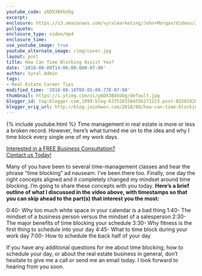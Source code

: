 ```yaml
---
youtube_code: y6DX3BXkUOg
excerpt:
enclosure: https://s3.amazonaws.com/vyralmarketing/John+Morgan/Videos/2018/August/East+Valley+Real+Estate+Careers-+How+Can+Time+Blocking+Assist+You%253F.mp4
pullquote:
enclosure_type: video/mp4
enclosure_time:
use_youtube_image: true
youtube_alternate_image: /img/cover.jpg
layout: post
title: How Can Time Blocking Assist You?
date: '2018-08-09T14:06:00.000-07:00'
author: Vyral Admin
tags:
- Real Estate Career Tips
modified_time: '2018-08-10T08:05:09.778-07:00'
thumbnail: https://i.ytimg.com/vi/y6DX3BXkUOg/default.jpg
blogger_id: tag:blogger.com,1999:blog-6375265584556171223.post-8520192881279708121
blogger_orig_url: http://blog.joinkwev.com/2018/08/how-can-time-blocking-assist-you.html
---
```

{% include youtube.html %}
Time management in real estate is more or less a broken record. However, here’s what turned me on to the idea and why I time block every single one of my work days.

<div class="post-cta">
<a href="http://www.joinkwev.com/apply" target="_blank">Interested in a FREE Business Consultation?<br>
Contact us Today!</a>
</div>

Many of you have been to several time-management classes and hear the phrase “time blocking” ad nauseam. I’ve been there too. Finally, one day the right concepts aligned and it completely changed my mindset around time blocking. I’m going to share these concepts with you today. **Here’s a brief outline of what I discussed in the video above, with timestamps so that you can skip ahead to the part(s) that interest you the most:**

0:40- Why too much white space in your calendar is a bad thing
1:40- The mindset of a business person versus the mindset of a salesperson
2:30- The major benefits of time blocking your schedule
3:30- Why fitness is the first thing to schedule into your day
4:45- What to time block during your work day
7:00- How to schedule the back half of your day

If you have any additional questions for me about time blocking, how to schedule your day, or about the real estate business in general, don’t hesitate to give me a call or send me an email today. I look forward to hearing from you soon.
